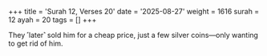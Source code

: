 +++
title = 'Surah 12, Verses 20'
date = '2025-08-27'
weight = 1616
surah = 12
ayah = 20
tags = []
+++

They ˹later˺ sold him for a cheap price, just a few silver coins—only wanting to get rid of him. 